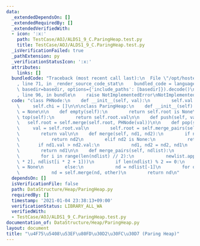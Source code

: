 ```yaml
---
data:
  _extendedDependsOn: []
  _extendedRequiredBy: []
  _extendedVerifiedWith:
  - icon: ':x:'
    path: TestCase/AOJ/ALDS1_9_C.ParingHeap.test.py
    title: TestCase/AOJ/ALDS1_9_C.ParingHeap.test.py
  _isVerificationFailed: true
  _pathExtension: py
  _verificationStatusIcon: ':x:'
  attributes:
    links: []
  bundledCode: "Traceback (most recent call last):\n  File \"/opt/hostedtoolcache/Python/3.9.1/x64/lib/python3.9/site-packages/onlinejudge_verify/documentation/build.py\"\
    , line 71, in _render_source_code_stat\n    bundled_code = language.bundle(stat.path,\
    \ basedir=basedir, options={'include_paths': [basedir]}).decode()\n  File \"/opt/hostedtoolcache/Python/3.9.1/x64/lib/python3.9/site-packages/onlinejudge_verify/languages/python.py\"\
    , line 96, in bundle\n    raise NotImplementedError\nNotImplementedError\n"
  code: "class PHNode:\n    def __init__(self, val):\n        self.val = val\n   \
    \     self.chi = []\n\n\nclass ParingHeap:\n    def __init__(self):\n        self.root\
    \ = None\n\n    def empty(self):\n        return self.root is None\n\n    def\
    \ top(self):\n        return self.root.val\n\n    def push(self, val):\n     \
    \   self.root = self.merge(self.root, PHNode(val))\n\n    def pop(self):\n   \
    \     val = self.root.val\n        self.root = self.merge_pairs(self.root.chi)\n\
    \        return val\n\n    def merge(self, nd1, nd2):\n        if nd1 is None:\n\
    \            return nd2\n        elif nd2 is None:\n            return nd1\n \
    \       if nd1.val > nd2.val:\n            nd1, nd2 = nd2, nd1\n        nd1.chi.append(nd2)\n\
    \        return nd1\n\n    def merge_pairs(self, ndlist):\n        newlist = []\n\
    \        for i in range(len(ndlist) // 2):\n            newlist.append(self.merge(ndlist[i\
    \ * 2], ndlist[i * 2 + 1]))\n        if len(ndlist) % 2 == 0:\n            nd\
    \ = None\n        else:\n            nd = ndlist[-1]\n        for other in newlist:\n\
    \            nd = self.merge(nd, other)\n        return nd\n"
  dependsOn: []
  isVerificationFile: false
  path: DataStructure/Heap/ParingHeap.py
  requiredBy: []
  timestamp: '2021-01-04 23:38:13+09:00'
  verificationStatus: LIBRARY_ALL_WA
  verifiedWith:
  - TestCase/AOJ/ALDS1_9_C.ParingHeap.test.py
documentation_of: DataStructure/Heap/ParingHeap.py
layout: document
title: "\u4F75\u5408\u53EF\u80FD\u30D2\u30FC\u30D7 (Paring Heap)"
---
```

